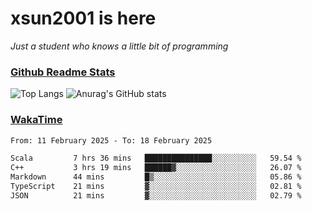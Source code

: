 # xsun2001 is here

*Just a student who knows a little bit of programming*

### [Github Readme Stats](https://github.com/anuraghazra/github-readme-stats)

![Top Langs](https://github-readme-stats.vercel.app/api/top-langs/?username=xsun2001&layout=compact&theme=radical) ![Anurag's GitHub stats](https://github-readme-stats.vercel.app/api?username=xsun2001&show_icons=true&theme=radical)

### [WakaTime](https://wakatime.com)

<!--START_SECTION:waka-->

```txt
From: 11 February 2025 - To: 18 February 2025

Scala         7 hrs 36 mins   ███████████████░░░░░░░░░░   59.54 %
C++           3 hrs 19 mins   ██████▓░░░░░░░░░░░░░░░░░░   26.07 %
Markdown      44 mins         █▒░░░░░░░░░░░░░░░░░░░░░░░   05.86 %
TypeScript    21 mins         ▓░░░░░░░░░░░░░░░░░░░░░░░░   02.81 %
JSON          21 mins         ▓░░░░░░░░░░░░░░░░░░░░░░░░   02.79 %
```

<!--END_SECTION:waka-->

